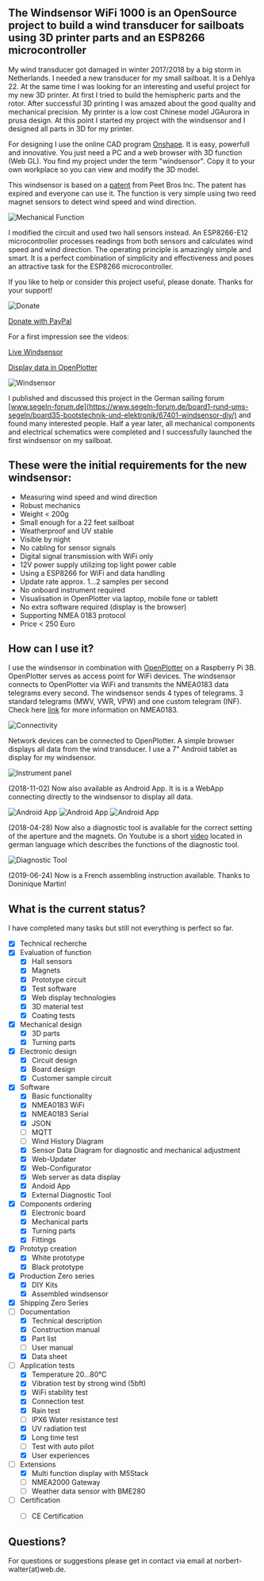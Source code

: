 ## The Windsensor WiFi 1000 is an OpenSource project to build a wind transducer for sailboats using 3D printer parts and an ESP8266 microcontroller

My wind transducer got damaged in winter 2017/2018 by a big storm in Netherlands. I needed a new transducer for my small sailboat. It is a Dehlya 22. At the same time I was looking for an interesting and useful project for my new 3D printer. At first I tried to build the hemispheric parts and the rotor. After successful 3D printing I was amazed about the good quality and mechanical precision. My printer is a low cost Chinese model JGAurora in prusa design. At this point I started my project with the windsensor and I designed all parts in 3D for my printer.

For designing I use the online CAD program [Onshape](https://www.onshape.com). It is easy, powerfull and innovative. You just need a PC and a web browser with 3D function (Web GL). You find my project under the term "windsensor". Copy it to your own workplace so you can view and modify the 3D model.

This windsensor is based on a [patent](Patents/US5231876.pdf) from Peet Bros Inc. The patent has expired and everyone can use it. The function is very simple using two reed magnet sensors to detect wind speed and wind direction.

![Mechanical Function](Pictures/Simulation_Windsensor.gif)

I modified the circuit and used two hall sensors instead. An ESP8266-E12 microcontroller processes readings from both sensors and calculates wind speed and wind direction. The operating principle is amazingly simple and smart. It is a perfect combination of simplicity and effectiveness and poses an attractive task for the ESP8266 microcontroller.

If you like to help or consider this project useful, please donate. Thanks for your support!

![Donate](Pictures/Donate.gif)

[Donate with PayPal](https://www.paypal.com/cgi-bin/webscr?cmd=_s-xclick&hosted_button_id=5QZJZBM252F2L)

For a first impression see the videos:

[Live Windsensor](https://www.youtube.com/watch?v=ME7WqSQ8mfY) 

[Display data in OpenPlotter](https://www.youtube.com/watch?v=0nfqlGNmgYI) 

![Windsensor](Pictures/Windsensor2.png)

I published and discussed this project in the German sailing forum [www.segeln-forum.de](https://www.segeln-forum.de/board1-rund-ums-segeln/board35-bootstechnik-und-elektronik/67401-windsensor-diy/) and found many interested people. Half a year later, all mechanical components and electrical schematics were completed and I successfully launched the first windsensor on my sailboat.

## These were the initial requirements for the new windsensor:

* Measuring wind speed and wind direction
* Robust mechanics
* Weight < 200g
* Small enough for a 22 feet sailboat
* Weatherproof and UV stable
* Visible by night
* No cabling for sensor signals
* Digital signal transmission with WiFi only
* 12V power supply utilizing top light power cable
* Using a ESP8266 for WiFi and data handling
* Update rate approx. 1...2 samples per second
* No onboard instrument required
* Visualisation in OpenPlotter via laptop, mobile fone or tablett
* No extra software required (display is the browser)
* Supporting  NMEA 0183 protocol
* Price < 250 Euro

## How can I use it?

I use the windsensor in combination with [OpenPlotter](http://www.sailoog.com/openplotter) on a Raspberry Pi 3B. OpenPlotter serves as access point for WiFi devices. The windsensor connects to OpenPlotter via WiFi and transmits the NMEA0183 data telegrams every second. The windsensor sends 4 types of telegrams. 3 standard telegrams (MWV, VWR, VPW) and one custom telegram (INF). Check here [link](http://www.nmea.de/nmea0183datensaetze.html) for more information on NMEA0183. 



![Connectivity](Pictures/Windsensor_Raspi_Handy_Laptop.png)

Network devices can be connected to OpenPlotter. A simple browser displays all data from the wind transducer. I use a 7" Android tablet as display for my windsensor.

![Instrument panel](Pictures/OpenPlotter_InstrumetPanel.png)

(2018-11-02) Now also available as Android App. It is is a WebApp connecting directly to the windsensor to display all data.

![Android App](Pictures/AppStart.png)
![Android App](Pictures/AppInstrument1.png)
![Android App](Pictures/AppInstrument2.png)

(2018-04-28) Now also a diagnostic tool is available for the correct setting of the aperture and the magnets. On Youtube is a short [video](https://youtu.be/b1kcvBv-9Fc) located in german language which describes the functions of the diagnostic tool.

![Diagnostic Tool](Pictures/Diagnosetool1.png)

(2019-06-24) Now is a French assembling instruction available. Thanks to Doninique Martin!

## What is the current status?

I have completed many tasks but still not everything is perfect so far.

- [x] Technical recherche
- [x] Evaluation of function
    - [x] Hall sensors
    - [x] Magnets
    - [x] Prototype circuit
    - [x] Test software
    - [x] Web display technologies
    - [x] 3D material test
    - [x] Coating tests
- [x] Mechanical design
    - [x] 3D parts
    - [x] Turning parts
- [x] Electronic design
    - [x] Circuit design
    - [x] Board design
    - [x] Customer sample circuit
- [x] Software
    - [x] Basic functionality
    - [x] NMEA0183 WiFi
    - [x] NMEA0183 Serial
    - [x] JSON
    - [ ] MQTT
    - [ ] Wind History Diagram
    - [x] Sensor Data Diagram for diagnostic and mechanical adjustment
    - [x] Web-Updater
    - [x] Web-Configurator
    - [x] Web server as data display
    - [x] Andoid App
    - [x] External Diagnostic Tool
- [x] Components ordering
    - [x] Electronic board
    - [x] Mechanical parts
    - [x] Turning parts
    - [x] Fittings
- [x] Prototyp creation
    - [x] White prototype
    - [x] Black prototype
- [x] Production Zero series
    - [x] DIY Kits
    - [x] Assembled windsensor
- [x] Shipping Zero Series
- [ ] Documentation
    - [x] Technical description
    - [x] Construction manual
    - [x] Part list
    - [ ] User manual
    - [x] Data sheet
- [ ] Application tests
    - [x] Temperature 20...80°C
    - [x] Vibration test by strong wind (5bft)
    - [x] WiFi stability test
    - [x] Connection test
    - [x] Rain test
    - [ ] IPX6 Water resistance test
    - [x] UV radiation test
    - [x] Long time test
    - [ ] Test with auto pilot
    - [x] User experiences
- [ ] Extensions
    - [x] Multi function display with M5Stack
    - [ ] NMEA2000 Gateway
    - [ ] Weather data sensor with BME280
- [ ] Certification
    - [ ] CE Certification


## Questions?

For questions or suggestions please get in contact via email at norbert-walter(at)web.de.
